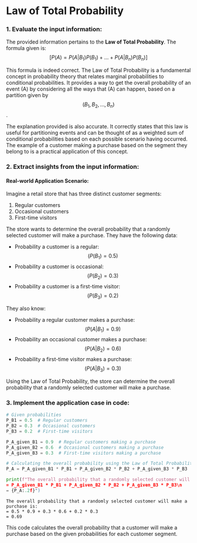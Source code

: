 # Law of Total Probability
### **1. Evaluate the input information**:

The provided information pertains to the **Law of Total Probability**. The formula given is:
$$[ P(A) = P(A|B_1) P(B_1) + \dots + P(A|B_n) P(B_n) ]$$


This formula is indeed correct. The Law of Total Probability is a fundamental concept in probability theory that relates marginal probabilities to conditional probabilities. It provides a way to get the overall probability of an event \(A\) by considering all the ways that \(A\) can happen, based on a partition given by $$(B_1, B_2, \dots, B_n)$$.

The explanation provided is also accurate. It correctly states that this law is useful for partitioning events and can be thought of as a weighted sum of conditional probabilities based on each possible scenario having occurred. The example of a customer making a purchase based on the segment they belong to is a practical application of this concept.

### **2. Extract insights from the input information**:

#### **Real-world Application Scenario**:
Imagine a retail store that has three distinct customer segments: 
1. Regular customers
2. Occasional customers
3. First-time visitors

The store wants to determine the overall probability that a randomly selected customer will make a purchase. They have the following data:
- Probability a customer is a regular: $$( P(B_1) = 0.5 )$$
- Probability a customer is occasional: $$( P(B_2) = 0.3 )$$
- Probability a customer is a first-time visitor: $$( P(B_3) = 0.2 )$$

They also know:
- Probability a regular customer makes a purchase: $$( P(A|B_1) = 0.9 )$$
- Probability an occasional customer makes a purchase: $$( P(A|B_2) = 0.6 )$$
- Probability a first-time visitor makes a purchase: $$( P(A|B_3) = 0.3 )$$

Using the Law of Total Probability, the store can determine the overall probability that a randomly selected customer will make a purchase.

### **3. Implement the application case in code**:

```python
# Given probabilities
P_B1 = 0.5  # Regular customers
P_B2 = 0.3  # Occasional customers
P_B3 = 0.2  # First-time visitors

P_A_given_B1 = 0.9  # Regular customers making a purchase
P_A_given_B2 = 0.6  # Occasional customers making a purchase
P_A_given_B3 = 0.3  # First-time visitors making a purchase

# Calculating the overall probability using the Law of Total Probability
P_A = P_A_given_B1 * P_B1 + P_A_given_B2 * P_B2 + P_A_given_B3 * P_B3

print(f"The overall probability that a randomly selected customer will make a purchase is:\n
= P_A_given_B1 * P_B1 + P_A_given_B2 * P_B2 + P_A_given_B3 * P_B3\n
= {P_A:.2f}")
```
```output
The overall probability that a randomly selected customer will make a purchase is:
= 0.5 * 0.9 + 0.3 * 0.6 + 0.2 * 0.3
= 0.69 
```
This code calculates the overall probability that a customer will make a purchase based on the given probabilities for each customer segment.

